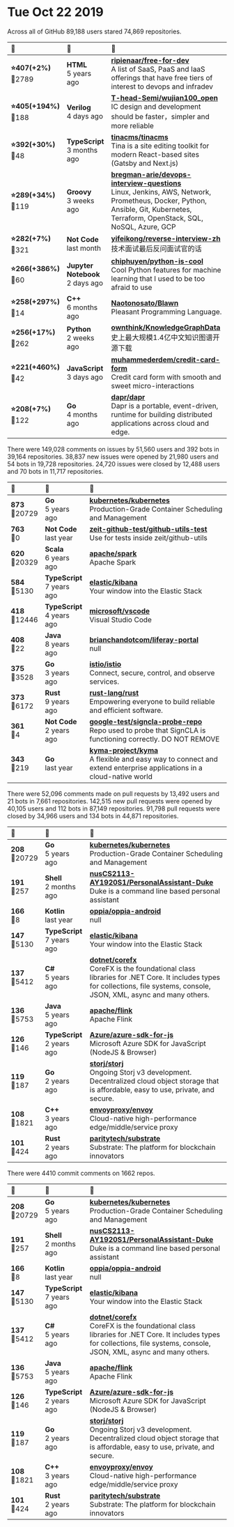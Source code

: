 # Tue Oct 22 2019

Across all of GitHub 89,188 users stared 
74,869 repositories. 

| :page_with_curl: | :calendar: | :page_with_curl: |
| :--- | :--- | :--- |
| **:star:407(+2%)**<br>:twisted_rightwards_arrows:2789 | **HTML**<br>5 years ago | **[ripienaar/free-for-dev](https://github.com/ripienaar/free-for-dev)**<br>A list of SaaS, PaaS and IaaS offerings that have free tiers of interest to devops and infradev |
| **:star:405(+194%)**<br>:twisted_rightwards_arrows:188 | **Verilog**<br>4 days ago | **[T-head-Semi/wujian100_open](https://github.com/T-head-Semi/wujian100_open)**<br>IC design and development should be faster，simpler and more reliable |
| **:star:392(+30%)**<br>:twisted_rightwards_arrows:48 | **TypeScript**<br>3 months ago | **[tinacms/tinacms](https://github.com/tinacms/tinacms)**<br>Tina is a site editing toolkit for modern React-based sites (Gatsby and Next.js) |
| **:star:289(+34%)**<br>:twisted_rightwards_arrows:119 | **Groovy**<br>3 weeks ago | **[bregman-arie/devops-interview-questions](https://github.com/bregman-arie/devops-interview-questions)**<br>Linux, Jenkins, AWS, Network, Prometheus, Docker, Python, Ansible, Git, Kubernetes, Terraform, OpenStack, SQL, NoSQL, Azure, GCP |
| **:star:282(+7%)**<br>:twisted_rightwards_arrows:321 | **Not Code**<br>last month | **[yifeikong/reverse-interview-zh](https://github.com/yifeikong/reverse-interview-zh)**<br>技术面试最后反问面试官的话 |
| **:star:266(+386%)**<br>:twisted_rightwards_arrows:60 | **Jupyter Notebook**<br>2 days ago | **[chiphuyen/python-is-cool](https://github.com/chiphuyen/python-is-cool)**<br>Cool Python features for machine learning that I used to be too afraid to use |
| **:star:258(+297%)**<br>:twisted_rightwards_arrows:14 | **C++**<br>6 months ago | **[Naotonosato/Blawn](https://github.com/Naotonosato/Blawn)**<br>Pleasant Programming Language. |
| **:star:256(+17%)**<br>:twisted_rightwards_arrows:262 | **Python**<br>2 weeks ago | **[ownthink/KnowledgeGraphData](https://github.com/ownthink/KnowledgeGraphData)**<br>史上最大规模1.4亿中文知识图谱开源下载 |
| **:star:221(+460%)**<br>:twisted_rightwards_arrows:42 | **JavaScript**<br>3 days ago | **[muhammederdem/credit-card-form](https://github.com/muhammederdem/credit-card-form)**<br>Credit card form with smooth and sweet micro-interactions |
| **:star:208(+7%)**<br>:twisted_rightwards_arrows:122 | **Go**<br>4 months ago | **[dapr/dapr](https://github.com/dapr/dapr)**<br>Dapr is a portable, event-driven, runtime for building distributed applications across cloud and edge. |

There were 149,028 comments on issues by 51,560 users and 392 bots in 39,164 repositories.
38,837 new issues were opened by 21,980 users and 54 bots in 19,728 repositories.
24,720 issues were closed by 12,488 users and 70 bots in 11,717 repositories.

| :speech_balloon: | :calendar: | :page_with_curl: |
| :--- | :--- | :--- |
| **873**<br>:twisted_rightwards_arrows:20729 | **Go**<br>5 years ago | **[kubernetes/kubernetes](https://github.com/kubernetes/kubernetes)**<br>Production-Grade Container Scheduling and Management |
| **763**<br>:twisted_rightwards_arrows:0 | **Not Code**<br>last year | **[zeit-github-test/github-utils-test](https://github.com/zeit-github-test/github-utils-test)**<br>Use for tests inside zeit/github-utils |
| **620**<br>:twisted_rightwards_arrows:20329 | **Scala**<br>6 years ago | **[apache/spark](https://github.com/apache/spark)**<br>Apache Spark |
| **584**<br>:twisted_rightwards_arrows:5130 | **TypeScript**<br>7 years ago | **[elastic/kibana](https://github.com/elastic/kibana)**<br>Your window into the Elastic Stack |
| **418**<br>:twisted_rightwards_arrows:12446 | **TypeScript**<br>4 years ago | **[microsoft/vscode](https://github.com/microsoft/vscode)**<br>Visual Studio Code |
| **408**<br>:twisted_rightwards_arrows:22 | **Java**<br>8 years ago | **[brianchandotcom/liferay-portal](https://github.com/brianchandotcom/liferay-portal)**<br>null |
| **375**<br>:twisted_rightwards_arrows:3528 | **Go**<br>3 years ago | **[istio/istio](https://github.com/istio/istio)**<br>Connect, secure, control, and observe services. |
| **373**<br>:twisted_rightwards_arrows:6172 | **Rust**<br>9 years ago | **[rust-lang/rust](https://github.com/rust-lang/rust)**<br>Empowering everyone to build reliable and efficient software. |
| **361**<br>:twisted_rightwards_arrows:4 | **Not Code**<br>2 years ago | **[google-test/signcla-probe-repo](https://github.com/google-test/signcla-probe-repo)**<br>Repo used to probe that SignCLA is functioning correctly.  DO NOT REMOVE |
| **343**<br>:twisted_rightwards_arrows:219 | **Go**<br>last year | **[kyma-project/kyma](https://github.com/kyma-project/kyma)**<br>A flexible and easy way to connect and extend enterprise applications in a cloud-native world |

There were 52,096 comments made on pull requests by 13,492 users and 21 bots in 7,661 repositories.
142,515 new pull requests were opened by 40,105 users and 112 bots in 87,149 repositories.
91,798 pull requests were closed by 34,966 users and 134 bots in 44,871 repositories.

| :speech_balloon: | :calendar: | :page_with_curl: |
| :--- | :--- | :--- |
| **208**<br>:twisted_rightwards_arrows:20729 | **Go**<br>5 years ago | **[kubernetes/kubernetes](https://github.com/kubernetes/kubernetes)**<br>Production-Grade Container Scheduling and Management |
| **191**<br>:twisted_rightwards_arrows:257 | **Shell**<br>2 months ago | **[nusCS2113-AY1920S1/PersonalAssistant-Duke](https://github.com/nusCS2113-AY1920S1/PersonalAssistant-Duke)**<br>Duke is a command line based personal assistant |
| **166**<br>:twisted_rightwards_arrows:8 | **Kotlin**<br>last year | **[oppia/oppia-android](https://github.com/oppia/oppia-android)**<br>null |
| **147**<br>:twisted_rightwards_arrows:5130 | **TypeScript**<br>7 years ago | **[elastic/kibana](https://github.com/elastic/kibana)**<br>Your window into the Elastic Stack |
| **137**<br>:twisted_rightwards_arrows:5412 | **C#**<br>5 years ago | **[dotnet/corefx](https://github.com/dotnet/corefx)**<br>CoreFX is the foundational class libraries for .NET Core. It includes types for collections, file systems, console, JSON, XML, async and many others. |
| **136**<br>:twisted_rightwards_arrows:5753 | **Java**<br>5 years ago | **[apache/flink](https://github.com/apache/flink)**<br>Apache Flink |
| **126**<br>:twisted_rightwards_arrows:146 | **TypeScript**<br>2 years ago | **[Azure/azure-sdk-for-js](https://github.com/Azure/azure-sdk-for-js)**<br>Microsoft Azure SDK for JavaScript (NodeJS & Browser) |
| **119**<br>:twisted_rightwards_arrows:187 | **Go**<br>2 years ago | **[storj/storj](https://github.com/storj/storj)**<br>Ongoing Storj v3 development. Decentralized cloud object storage that is affordable, easy to use, private, and secure. |
| **108**<br>:twisted_rightwards_arrows:1821 | **C++**<br>3 years ago | **[envoyproxy/envoy](https://github.com/envoyproxy/envoy)**<br>Cloud-native high-performance edge/middle/service proxy |
| **101**<br>:twisted_rightwards_arrows:424 | **Rust**<br>2 years ago | **[paritytech/substrate](https://github.com/paritytech/substrate)**<br>Substrate: The platform for blockchain innovators |

There were 4410 commit comments on 1662 repos.

| :speech_balloon: | :calendar: | :page_with_curl: |
| :--- | :--- | :--- |
| **208**<br>:twisted_rightwards_arrows:20729 | **Go**<br>5 years ago | **[kubernetes/kubernetes](https://github.com/kubernetes/kubernetes)**<br>Production-Grade Container Scheduling and Management |
| **191**<br>:twisted_rightwards_arrows:257 | **Shell**<br>2 months ago | **[nusCS2113-AY1920S1/PersonalAssistant-Duke](https://github.com/nusCS2113-AY1920S1/PersonalAssistant-Duke)**<br>Duke is a command line based personal assistant |
| **166**<br>:twisted_rightwards_arrows:8 | **Kotlin**<br>last year | **[oppia/oppia-android](https://github.com/oppia/oppia-android)**<br>null |
| **147**<br>:twisted_rightwards_arrows:5130 | **TypeScript**<br>7 years ago | **[elastic/kibana](https://github.com/elastic/kibana)**<br>Your window into the Elastic Stack |
| **137**<br>:twisted_rightwards_arrows:5412 | **C#**<br>5 years ago | **[dotnet/corefx](https://github.com/dotnet/corefx)**<br>CoreFX is the foundational class libraries for .NET Core. It includes types for collections, file systems, console, JSON, XML, async and many others. |
| **136**<br>:twisted_rightwards_arrows:5753 | **Java**<br>5 years ago | **[apache/flink](https://github.com/apache/flink)**<br>Apache Flink |
| **126**<br>:twisted_rightwards_arrows:146 | **TypeScript**<br>2 years ago | **[Azure/azure-sdk-for-js](https://github.com/Azure/azure-sdk-for-js)**<br>Microsoft Azure SDK for JavaScript (NodeJS & Browser) |
| **119**<br>:twisted_rightwards_arrows:187 | **Go**<br>2 years ago | **[storj/storj](https://github.com/storj/storj)**<br>Ongoing Storj v3 development. Decentralized cloud object storage that is affordable, easy to use, private, and secure. |
| **108**<br>:twisted_rightwards_arrows:1821 | **C++**<br>3 years ago | **[envoyproxy/envoy](https://github.com/envoyproxy/envoy)**<br>Cloud-native high-performance edge/middle/service proxy |
| **101**<br>:twisted_rightwards_arrows:424 | **Rust**<br>2 years ago | **[paritytech/substrate](https://github.com/paritytech/substrate)**<br>Substrate: The platform for blockchain innovators |

